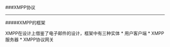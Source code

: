 ###XMPP协议
******
#####XMPP的框架
  
  XMPP在设计上借鉴了电子邮件的设计，框架中有三种实体
    * 用户客户端
    * XMPP服务器
    * XMPP协议网关
